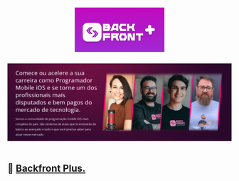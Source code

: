 <h1 align="center">
       <img src="./images/backfrontpluslogo.png" height="100"/>
</h1>

<div align="center">
       <img src="./images/backfrontplusimage.png"/>
</div>

</br>

## 🚀 [Backfront Plus.](https://backfront.com.br/backfrontplus/)
